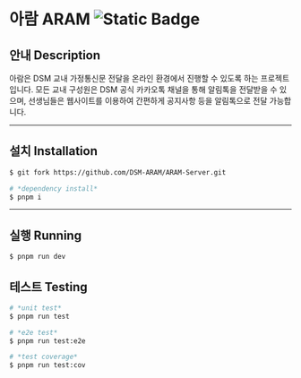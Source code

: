 # 아람 ARAM ![Static Badge](https://img.shields.io/badge/version-0.0.1-white?style=flat-square&label=version&labelColor=black&color=FFB36C)

## 안내 Description

아람은 DSM 교내 가정통신문 전달을 온라인 환경에서 진행할 수 있도록 하는 프로젝트입니다.
모든 교내 구성원은 DSM 공식 카카오톡 채널을 통해 알림톡을 전달받을 수 있으며, 선생님들은 웹사이트를 이용하여 간편하게 공지사항 등을 알림톡으로 전달 가능합니다.

---

## 설치 Installation
```bash
$ git fork https://github.com/DSM-ARAM/ARAM-Server.git

# *dependency install*
$ pnpm i
```

---

## 실행 Running
```bash
$ pnpm run dev
```

## 테스트 Testing
```bash
# *unit test*
$ pnpm run test

# *e2e test*
$ pnpm run test:e2e

# *test coverage*
$ pnpm run test:cov
```
